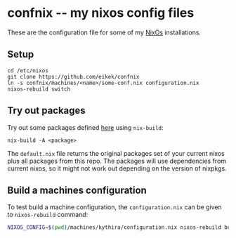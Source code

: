 # confnix -- my nixos config files

These are the configuration file for some of my
[NixOs](http://nixos.org) installations.

## Setup

    cd /etc/nixos
    git clone https://github.com/eikek/confnix
    ln -s confnix/machines/<name>/some-conf.nix configuration.nix
    nixos-rebuild switch


## Try out packages

Try out some packages defined [here](pkgs/) using `nix-build`:

    nix-build -A <package>

The `default.nix` file returns the original packages set of your
current nixos plus all packages from this repo. The packages will use
dependencies from current nixos, so it might not work out depending on
the version of nixpkgs.


## Build a machines configuration

To test build a machine configuration, the `configuration.nix` can be
given to `nixos-rebuild` command:

``` bash
NIXOS_CONFIG=$(pwd)/machines/kythira/configuration.nix nixos-rebuild build
```

